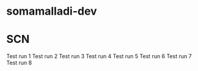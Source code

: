 # somamalladi-dev
# SCN
Test run 1
Test run 2
Test run 3
Test run 4
Test run 5
Test run 6
Test run 7
Test run 8
